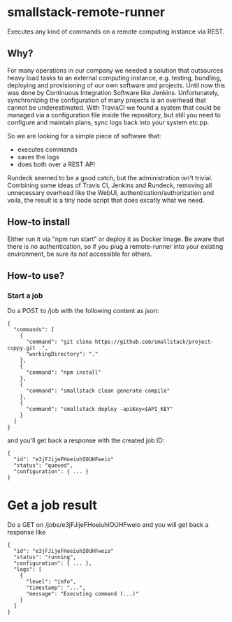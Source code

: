 # smallstack-remote-runner
Executes any kind of commands on a remote computing instance via REST.

## Why?
For many operations in our company we needed a solution that outsources heavy load tasks to an external computing instance, e.g. testing, bundling, deploying and provisioning of our own software and projects. Until now this was done by Continuous Integration Software like Jenkins. Unfortunately, synchronizing the configuration of many projects is an overhead that cannot be underestimated. With TravisCI we found a system that could be managed via a configuration file inside the repository, but still you need to configure and maintain plans, sync logs back into your system etc.pp.

So we are looking for a simple piece of software that:
- executes commands
- saves the logs
- does both over a REST API

Rundeck seemed to be a good catch, but the administration isn't trivial. Combining some ideas of Travis CI, Jenkins and Rundeck, removing all unnecessary overhead like the WebUI, authentication/authorization and voila, the result is a tiny node script that does excatly what we need.

## How-to install
Either run it via "npm run start" or deploy it as Docker Image. Be aware that there is no authentication, so if you plug a remote-runner into your existing environment, be sure its not accessible for others.

## How-to use?
### Start a job
Do a POST to /job with the following content as json:
```
{
  "commands": [
    {
      "command": "git clone https://github.com/smallstack/project-cuppy.git .",
      "workingDirectory": "."
    },
    {
      "command": "npm install"
    },
    {
      "command": "smallstack clean generate compile"
    },
    {
      "command": "smallstack deploy -apiKey=$API_KEY"
    }
  ]
}
```
and you'll get back a response with the created job ID: 
```
{
  "id": "e3jFJijeFHoeiuhIOUHFweio"
  "status": "queued",
  "configuration": { ... }
}
```

# Get a job result
Do a GET on /jobs/e3jFJijeFHoeiuhIOUHFweio and you will get back a response like
```
{
  "id": "e3jFJijeFHoeiuhIOUHFweio"
  "status": "running",
  "configuration": { ... },
  "logs": [
    {
      "level": "info",
      "timestamp": "...",
      "message": "Executing command (...)"
    }
  ]
}
```
